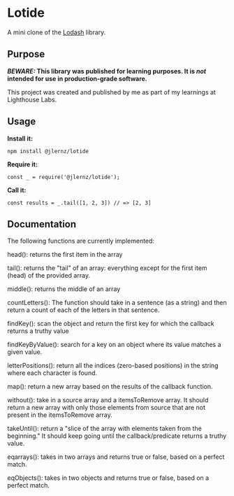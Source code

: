 # Lotide

A mini clone of the [Lodash](https://lodash.com) library.

## Purpose

**_BEWARE:_ This library was published for learning purposes. It is _not_ intended for use in production-grade software.**

This project was created and published by me as part of my learnings at Lighthouse Labs. 

## Usage

**Install it:**

`npm install @jlernz/lotide`

**Require it:**

`const _ = require('@jlernz/lotide');`

**Call it:**

`const results = _.tail([1, 2, 3]) // => [2, 3]`

## Documentation

The following functions are currently implemented:

head(): returns the first item in the array

tail():  returns the "tail" of an array: everything except for the first item (head) of the provided array.

middle(): returns the middle of an array

countLetters(): The function should take in a sentence (as a string) and then return a count of each of the letters in that sentence.

findKey(): scan the object and return the first key for which the callback returns a truthy value

findKeyByValue(): search for a key on an object where its value matches a given value.

letterPositions(): return all the indices (zero-based positions) in the string where each character is found.

map():  return a new array based on the results of the callback function.

without(): take in a source array and a itemsToRemove array. It should return a new array with only those elements from source that are not present in the itemsToRemove array.

takeUntil(): return a "slice of the array with elements taken from the beginning." It should keep going until the callback/predicate returns a truthy value.

eqarrays(): takes in two arrays and returns true or false, based on a perfect match.

eqObjects(): takes in two objects and returns true or false, based on a perfect match.
